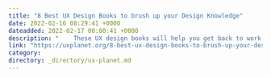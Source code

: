 ```yaml
---
title: "8 Best UX Design Books to brush up your Design Knowledge"
date: 2022-02-16 08:29:41 +0000
dateadded: 2022-02-17 00:00:41 +0000
description: "    These UX design books will help you get back to work sharper than ever.  Continue reading on UX Planet »  "
link: "https://uxplanet.org/8-best-ux-design-books-to-brush-up-your-design-knowledge-91be8ffc76b1?source=rss----819cc2aaeee0---4"
category:
directory: _directory/ux-planet.md
---
```

